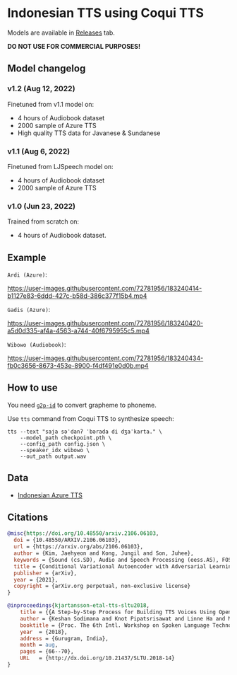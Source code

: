 # Indonesian TTS using Coqui TTS

Models are available in [Releases](https://github.com/Wikidepia/indonesian-tts/releases/) tab.

**DO NOT USE FOR COMMERCIAL PURPOSES!**

## Model changelog

### v1.2 (Aug 12, 2022)

Finetuned from v1.1 model on:

- 4 hours of Audiobook dataset
- 2000 sample of Azure TTS
- High quality TTS data for Javanese & Sundanese

### v1.1 (Aug 6, 2022)

Finetuned from LJSpeech model on:

- 4 hours of Audiobook dataset
- 2000 sample of Azure TTS

### v1.0 (Jun 23, 2022)

Trained from scratch on:

- 4 hours of Audiobook dataset.

## Example

`Ardi (Azure)`:

https://user-images.githubusercontent.com/72781956/183240414-b1127e83-6ddd-427c-b58d-386c377f15b4.mp4

`Gadis (Azure)`:

https://user-images.githubusercontent.com/72781956/183240420-a5d0d335-af4a-4563-a744-40f6795955c5.mp4

`Wibowo (Audiobook)`:

https://user-images.githubusercontent.com/72781956/183240434-fb0c3656-8673-453e-8900-f4df491e0d0b.mp4

## How to use

You need [`g2p-id`](https://github.com/Wikidepia/g2p-id) to convert grapheme to phoneme. 

Use `tts` command from Coqui TTS to synthesize speech:

```
tts --text "saja səˈdanʔ ˈbərada di dʒaˈkarta." \
    --model_path checkpoint.pth \
    --config_path config.json \
    --speaker_idx wibowo \
    --out_path output.wav
```

## Data

- [Indonesian Azure TTS](https://depia.wiki/files/azure-tts.tar)

## Citations

```bibtex
@misc{https://doi.org/10.48550/arxiv.2106.06103,
  doi = {10.48550/ARXIV.2106.06103}, 
  url = {https://arxiv.org/abs/2106.06103},
  author = {Kim, Jaehyeon and Kong, Jungil and Son, Juhee},
  keywords = {Sound (cs.SD), Audio and Speech Processing (eess.AS), FOS: Computer and information sciences, FOS: Computer and information sciences, FOS: Electrical engineering, electronic engineering, information engineering, FOS: Electrical engineering, electronic engineering, information engineering},
  title = {Conditional Variational Autoencoder with Adversarial Learning for End-to-End Text-to-Speech},
  publisher = {arXiv},
  year = {2021},
  copyright = {arXiv.org perpetual, non-exclusive license}
}
```

```bibtex
@inproceedings{kjartansson-etal-tts-sltu2018,
    title = {{A Step-by-Step Process for Building TTS Voices Using Open Source Data and Framework for Bangla, Javanese, Khmer, Nepali, Sinhala, and Sundanese}},
    author = {Keshan Sodimana and Knot Pipatsrisawat and Linne Ha and Martin Jansche and Oddur Kjartansson and Pasindu De Silva and Supheakmungkol Sarin},
    booktitle = {Proc. The 6th Intl. Workshop on Spoken Language Technologies for Under-Resourced Languages (SLTU)},
    year  = {2018},
    address = {Gurugram, India},
    month = aug,
    pages = {66--70},
    URL   = {http://dx.doi.org/10.21437/SLTU.2018-14}
}
```

